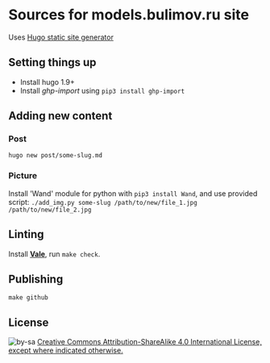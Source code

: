 # Sources for models.bulimov.ru site

Uses [Hugo static site generator](gohugo.io)


## Setting things up

* Install hugo 1.9+
* Install *ghp-import* using `pip3 install ghp-import`


## Adding new content

### Post

`hugo new post/some-slug.md`


### Picture

Install 'Wand' module for python with `pip3 install Wand`, and use provided script:
`./add_img.py some-slug /path/to/new/file_1.jpg /path/to/new/file_2.jpg`


## Linting

Install [**Vale**](https://github.com/errata-ai/vale), run `make check`.


## Publishing

```
make github
```


## License

![by-sa](https://i.creativecommons.org/l/by-sa/4.0/80x15.png) [Creative Commons Attribution-ShareAlike 4.0 International License, except where indicated otherwise.](https://creativecommons.org/licenses/by-sa/4.0/)
